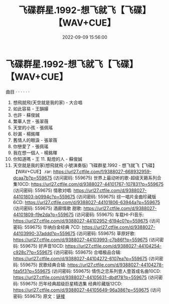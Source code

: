 ﻿---
title: 飞碟群星.1992-想飞就飞【飞碟】【WAV+CUE】
date: 2022-09-09 15:56:00
categories: WAV车载音乐、镜像
tags: 华语中文
---
# 飞碟群星.1992-想飞就飞【飞碟】【WAV+CUE】

曲目
· · · · · ·
01. 想飛就飛(天空就是我的家) - 大合唱
02. 如此容易 - 王韻嬋
03. 也許 - 蘇俊誠
04. 繁華人世 - 張翠薇
05. 天堂的小孩 - 張佩瑤
06. 砂漏 - 楊銘暉
07. 舊情人的眼淚 - 張翠薇
08. 你戀愛了 - 張佩瑤
09. 我在想一個人 - 楊銘暉
10. 你知道嗎 - 王 11. 點燈的人 - 蘇俊誠
12. 天空就是我的家(想飛就飛 小號演奏版)
飞碟群星.1992 - 想飞就飞【飞碟】【WAV+CUE】.rar: https://url27.ctfile.com/f/9388027-668932959-dcaa7b?p=559675
(访问密码: 559675)
世界上最动听的歌-超级天籁系列合集10CD: https://url27.ctfile.com/d/9388027-44101767-107831?p=559675
(访问密码: 559675)
情歌对唱: https://url27.ctfile.com/d/9388027-44101803-b0994c?p=559675
(访问密码: 559675)
综一唱片金曲珍藏版6CD: https://url27.ctfile.com/d/9388027-44101806-63944a?p=559675
(访问密码: 559675)
酒廊情歌 甜歌: https://url27.ctfile.com/d/9388027-44101809-f9e2da?p=559675
(访问密码: 559675)
车载HI-FI音乐: https://url27.ctfile.com/d/9388027-44102952-6194c0?p=559675
(访问密码: 559675)
华纳白金经典 7CD: https://url27.ctfile.com/d/9388027-44103990-37addd?p=559675
(访问密码: 559675)
草原好歌: https://url27.ctfile.com/d/9388027-44103993-c7b86f?p=559675
(访问密码: 559675)
好声音10CD: https://url27.ctfile.com/d/9388027-44104254-c928c7?p=559675
(访问密码: 559675)
合唱极品合辑: https://url27.ctfile.com/d/9388027-44104272-6107ea?p=559675
(访问密码: 559675)
民歌经典合辑: https://url27.ctfile.com/d/9388027-44104278-fda5f3?p=559675
(访问密码: 559675)
情伤之恋系列壹人壹首成名曲10CD: https://url27.ctfile.com/d/9388027-44105631-dbdf78?p=559675
(访问密码: 559675)
历年经典超级巨星精选集 经典珍藏版12CD: https://url27.ctfile.com/d/9388027-44105649-96a386?p=559675
(访问密码: 559675)
原文：[链接](https://blog.sina.com.cn/s/blog_1647c7e7601030zbr.html)